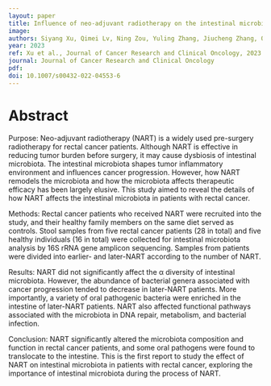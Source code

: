 ```yaml
---
layout: paper
title: Influence of neo-adjuvant radiotherapy on the intestinal microbiota of rectal cancer patients
image: 
authors: Siyang Xu, Qimei Lv, Ning Zou, Yuling Zhang, Jiucheng Zhang, Qing Tang, Shan-Ho Chou, Li Lu, Jin He.
year: 2023
ref: Xu et al., Journal of Cancer Research and Clinical Oncology, 2023
journal: Journal of Cancer Research and Clinical Oncology
pdf: 
doi: 10.1007/s00432-022-04553-6
---
```


# Abstract

Purpose: Neo-adjuvant radiotherapy (NART) is a widely used pre-surgery radiotherapy for rectal cancer patients. Although NART is effective in reducing tumor burden before surgery, it may cause dysbiosis of intestinal microbiota. The intestinal microbiota shapes tumor inflammatory environment and influences cancer progression. However, how NART remodels the microbiota and how the microbiota affects therapeutic efficacy has been largely elusive. This study aimed to reveal the details of how NART affects the intestinal microbiota in patients with rectal cancer.

Methods: Rectal cancer patients who received NART were recruited into the study, and their healthy family members on the same diet served as controls. Stool samples from five rectal cancer patients (28 in total) and five healthy individuals (16 in total) were collected for intestinal microbiota analysis by 16S rRNA gene amplicon sequencing. Samples from patients were divided into earlier- and later-NART according to the number of NART.

Results: NART did not significantly affect the α diversity of intestinal microbiota. However, the abundance of bacterial genera associated with cancer progression tended to decrease in later-NART patients. More importantly, a variety of oral pathogenic bacteria were enriched in the intestine of later-NART patients. NART also affected functional pathways associated with the microbiota in DNA repair, metabolism, and bacterial infection.

Conclusion: NART significantly altered the microbiota composition and function in rectal cancer patients, and some oral pathogens were found to translocate to the intestine. This is the first report to study the effect of NART on intestinal microbiota in patients with rectal cancer, exploring the importance of intestinal microbiota during the process of NART.
